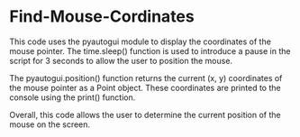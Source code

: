 # Find-Mouse-Cordinates
This code uses the pyautogui module to display the coordinates of the mouse pointer. The time.sleep() function is used to introduce a pause in the script for 3 seconds to allow the user to position the mouse.

The pyautogui.position() function returns the current (x, y) coordinates of the mouse pointer as a Point object. These coordinates are printed to the console using the print() function.

Overall, this code allows the user to determine the current position of the mouse on the screen.
